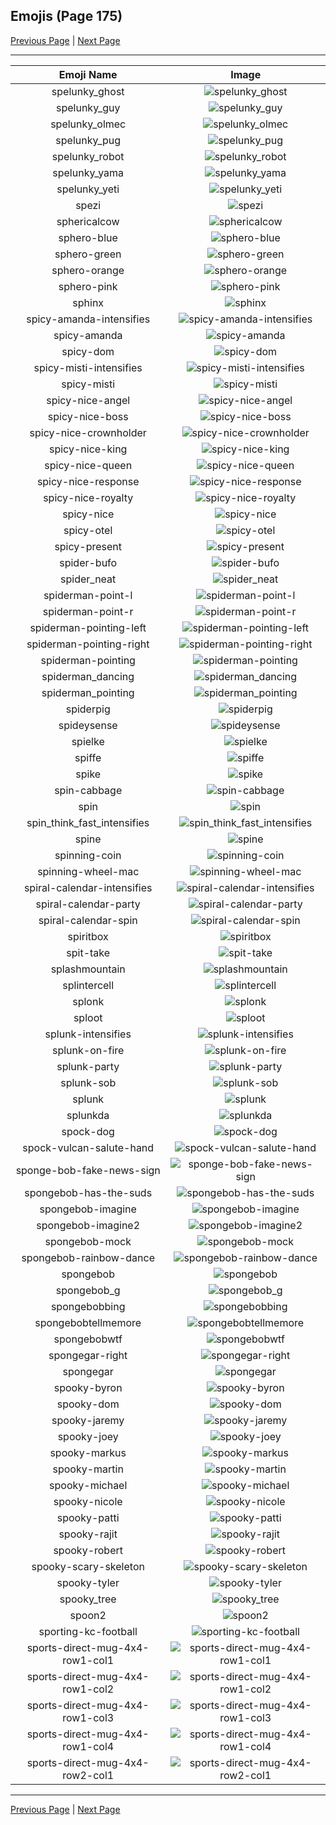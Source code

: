 
## Emojis (Page 175)

[Previous Page](/docs/hc/page-s-0174.md)
  | [Next Page](/docs/hc/page-s-0176.md)

<hr />

|Emoji Name|Image|
| :-: | :-: |
|spelunky_ghost| ![spelunky_ghost](/emojis/hc/spelunky_ghost.png)|
|spelunky_guy| ![spelunky_guy](/emojis/hc/spelunky_guy.png)|
|spelunky_olmec| ![spelunky_olmec](/emojis/hc/spelunky_olmec.png)|
|spelunky_pug| ![spelunky_pug](/emojis/hc/spelunky_pug.png)|
|spelunky_robot| ![spelunky_robot](/emojis/hc/spelunky_robot.png)|
|spelunky_yama| ![spelunky_yama](/emojis/hc/spelunky_yama.png)|
|spelunky_yeti| ![spelunky_yeti](/emojis/hc/spelunky_yeti.png)|
|spezi| ![spezi](/emojis/hc/spezi.png)|
|sphericalcow| ![sphericalcow](/emojis/hc/sphericalcow.png)|
|sphero-blue| ![sphero-blue](/emojis/hc/sphero-blue.png)|
|sphero-green| ![sphero-green](/emojis/hc/sphero-green.png)|
|sphero-orange| ![sphero-orange](/emojis/hc/sphero-orange.png)|
|sphero-pink| ![sphero-pink](/emojis/hc/sphero-pink.png)|
|sphinx| ![sphinx](/emojis/hc/sphinx.png)|
|spicy-amanda-intensifies| ![spicy-amanda-intensifies](/emojis/hc/spicy-amanda-intensifies.gif)|
|spicy-amanda| ![spicy-amanda](/emojis/hc/spicy-amanda.png)|
|spicy-dom| ![spicy-dom](/emojis/hc/spicy-dom.png)|
|spicy-misti-intensifies| ![spicy-misti-intensifies](/emojis/hc/spicy-misti-intensifies.gif)|
|spicy-misti| ![spicy-misti](/emojis/hc/spicy-misti.png)|
|spicy-nice-angel| ![spicy-nice-angel](/emojis/hc/spicy-nice-angel.png)|
|spicy-nice-boss| ![spicy-nice-boss](/emojis/hc/spicy-nice-boss.png)|
|spicy-nice-crownholder| ![spicy-nice-crownholder](/emojis/hc/spicy-nice-crownholder.png)|
|spicy-nice-king| ![spicy-nice-king](/emojis/hc/spicy-nice-king.png)|
|spicy-nice-queen| ![spicy-nice-queen](/emojis/hc/spicy-nice-queen.png)|
|spicy-nice-response| ![spicy-nice-response](/emojis/hc/spicy-nice-response.png)|
|spicy-nice-royalty| ![spicy-nice-royalty](/emojis/hc/spicy-nice-royalty.png)|
|spicy-nice| ![spicy-nice](/emojis/hc/spicy-nice.png)|
|spicy-otel| ![spicy-otel](/emojis/hc/spicy-otel.gif)|
|spicy-present| ![spicy-present](/emojis/hc/spicy-present.png)|
|spider-bufo| ![spider-bufo](/emojis/hc/spider-bufo.png)|
|spider_neat| ![spider_neat](/emojis/hc/spider_neat.gif)|
|spiderman-point-l| ![spiderman-point-l](/emojis/hc/spiderman-point-l.png)|
|spiderman-point-r| ![spiderman-point-r](/emojis/hc/spiderman-point-r.png)|
|spiderman-pointing-left| ![spiderman-pointing-left](/emojis/hc/spiderman-pointing-left.gif)|
|spiderman-pointing-right| ![spiderman-pointing-right](/emojis/hc/spiderman-pointing-right.gif)|
|spiderman-pointing| ![spiderman-pointing](/emojis/hc/spiderman-pointing.png)|
|spiderman_dancing| ![spiderman_dancing](/emojis/hc/spiderman_dancing.gif)|
|spiderman_pointing| ![spiderman_pointing](/emojis/hc/spiderman_pointing.png)|
|spiderpig| ![spiderpig](/emojis/hc/spiderpig.gif)|
|spideysense| ![spideysense](/emojis/hc/spideysense.png)|
|spielke| ![spielke](/emojis/hc/spielke.png)|
|spiffe| ![spiffe](/emojis/hc/spiffe.png)|
|spike| ![spike](/emojis/hc/spike.png)|
|spin-cabbage| ![spin-cabbage](/emojis/hc/spin-cabbage.gif)|
|spin| ![spin](/emojis/hc/spin.gif)|
|spin_think_fast_intensifies| ![spin_think_fast_intensifies](/emojis/hc/spin_think_fast_intensifies.gif)|
|spine| ![spine](/emojis/hc/spine.png)|
|spinning-coin| ![spinning-coin](/emojis/hc/spinning-coin.gif)|
|spinning-wheel-mac| ![spinning-wheel-mac](/emojis/hc/spinning-wheel-mac.jpg)|
|spiral-calendar-intensifies| ![spiral-calendar-intensifies](/emojis/hc/spiral-calendar-intensifies.gif)|
|spiral-calendar-party| ![spiral-calendar-party](/emojis/hc/spiral-calendar-party.gif)|
|spiral-calendar-spin| ![spiral-calendar-spin](/emojis/hc/spiral-calendar-spin.gif)|
|spiritbox| ![spiritbox](/emojis/hc/spiritbox.png)|
|spit-take| ![spit-take](/emojis/hc/spit-take.gif)|
|splashmountain| ![splashmountain](/emojis/hc/splashmountain.png)|
|splintercell| ![splintercell](/emojis/hc/splintercell.png)|
|splonk| ![splonk](/emojis/hc/splonk.png)|
|sploot| ![sploot](/emojis/hc/sploot.png)|
|splunk-intensifies| ![splunk-intensifies](/emojis/hc/splunk-intensifies.gif)|
|splunk-on-fire| ![splunk-on-fire](/emojis/hc/splunk-on-fire.gif)|
|splunk-party| ![splunk-party](/emojis/hc/splunk-party.gif)|
|splunk-sob| ![splunk-sob](/emojis/hc/splunk-sob.png)|
|splunk| ![splunk](/emojis/hc/splunk.png)|
|splunkda| ![splunkda](/emojis/hc/splunkda.png)|
|spock-dog| ![spock-dog](/emojis/hc/spock-dog.png)|
|spock-vulcan-salute-hand| ![spock-vulcan-salute-hand](/emojis/hc/spock-vulcan-salute-hand.gif)|
|sponge-bob-fake-news-sign| ![sponge-bob-fake-news-sign](/emojis/hc/sponge-bob-fake-news-sign.png)|
|spongebob-has-the-suds| ![spongebob-has-the-suds](/emojis/hc/spongebob-has-the-suds.png)|
|spongebob-imagine| ![spongebob-imagine](/emojis/hc/spongebob-imagine.jpg)|
|spongebob-imagine2| ![spongebob-imagine2](/emojis/hc/spongebob-imagine2.png)|
|spongebob-mock| ![spongebob-mock](/emojis/hc/spongebob-mock.png)|
|spongebob-rainbow-dance| ![spongebob-rainbow-dance](/emojis/hc/spongebob-rainbow-dance.gif)|
|spongebob| ![spongebob](/emojis/hc/spongebob.png)|
|spongebob_g| ![spongebob_g](/emojis/hc/spongebob_g.png)|
|spongebobbing| ![spongebobbing](/emojis/hc/spongebobbing.gif)|
|spongebobtellmemore| ![spongebobtellmemore](/emojis/hc/spongebobtellmemore.jpg)|
|spongebobwtf| ![spongebobwtf](/emojis/hc/spongebobwtf.jpg)|
|spongegar-right| ![spongegar-right](/emojis/hc/spongegar-right.png)|
|spongegar| ![spongegar](/emojis/hc/spongegar.png)|
|spooky-byron| ![spooky-byron](/emojis/hc/spooky-byron.png)|
|spooky-dom| ![spooky-dom](/emojis/hc/spooky-dom.png)|
|spooky-jaremy| ![spooky-jaremy](/emojis/hc/spooky-jaremy.png)|
|spooky-joey| ![spooky-joey](/emojis/hc/spooky-joey.png)|
|spooky-markus| ![spooky-markus](/emojis/hc/spooky-markus.png)|
|spooky-martin| ![spooky-martin](/emojis/hc/spooky-martin.png)|
|spooky-michael| ![spooky-michael](/emojis/hc/spooky-michael.png)|
|spooky-nicole| ![spooky-nicole](/emojis/hc/spooky-nicole.png)|
|spooky-patti| ![spooky-patti](/emojis/hc/spooky-patti.png)|
|spooky-rajit| ![spooky-rajit](/emojis/hc/spooky-rajit.png)|
|spooky-robert| ![spooky-robert](/emojis/hc/spooky-robert.png)|
|spooky-scary-skeleton| ![spooky-scary-skeleton](/emojis/hc/spooky-scary-skeleton.gif)|
|spooky-tyler| ![spooky-tyler](/emojis/hc/spooky-tyler.png)|
|spooky_tree| ![spooky_tree](/emojis/hc/spooky_tree.gif)|
|spoon2| ![spoon2](/emojis/hc/spoon2.jpg)|
|sporting-kc-football| ![sporting-kc-football](/emojis/hc/sporting-kc-football.png)|
|sports-direct-mug-4x4-row1-col1| ![sports-direct-mug-4x4-row1-col1](/emojis/hc/sports-direct-mug-4x4-row1-col1.png)|
|sports-direct-mug-4x4-row1-col2| ![sports-direct-mug-4x4-row1-col2](/emojis/hc/sports-direct-mug-4x4-row1-col2.png)|
|sports-direct-mug-4x4-row1-col3| ![sports-direct-mug-4x4-row1-col3](/emojis/hc/sports-direct-mug-4x4-row1-col3.png)|
|sports-direct-mug-4x4-row1-col4| ![sports-direct-mug-4x4-row1-col4](/emojis/hc/sports-direct-mug-4x4-row1-col4.png)|
|sports-direct-mug-4x4-row2-col1| ![sports-direct-mug-4x4-row2-col1](/emojis/hc/sports-direct-mug-4x4-row2-col1.png)|

<hr/>

[Previous Page](/docs/hc/page-s-0174.md)
  | [Next Page](/docs/hc/page-s-0176.md)